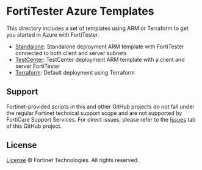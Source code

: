 # FortiTester Azure Templates

This directory includes a set of templates using ARM or Terraform to get you started in Azure with FortiTester.

- [Standalone](Standalone/): Standalone deployment ARM template with FortiTester connected to both client and server subnets
- [TestCenter](TestCenter/): TestCenter deployment ARM template with a client and server FortiTester
- [Terraform](Terraform/single-1nic/): Default deployment using Terraform

## Support

Fortinet-provided scripts in this and other GitHub projects do not fall under the regular Fortinet technical support scope and are not supported by FortiCare Support Services.
For direct issues, please refer to the [Issues](https://github.com/fortinet/azure-templates/issues) tab of this GitHub project.

## License

[License](LICENSE) © Fortinet Technologies. All rights reserved.
